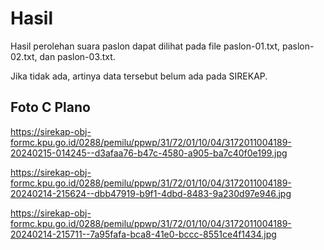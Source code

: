 # Hasil

Hasil perolehan suara paslon dapat dilihat pada file paslon-01.txt, paslon-02.txt, dan paslon-03.txt.

Jika tidak ada, artinya data tersebut belum ada pada SIREKAP.

## Foto C Plano

https://sirekap-obj-formc.kpu.go.id/0288/pemilu/ppwp/31/72/01/10/04/3172011004189-20240215-014245--d3afaa76-b47c-4580-a905-ba7c40f0e199.jpg

https://sirekap-obj-formc.kpu.go.id/0288/pemilu/ppwp/31/72/01/10/04/3172011004189-20240214-215624--dbb47919-b9f1-4dbd-8483-9a230d97e946.jpg

https://sirekap-obj-formc.kpu.go.id/0288/pemilu/ppwp/31/72/01/10/04/3172011004189-20240214-215711--7a95fafa-bca8-41e0-bccc-8551ce4f1434.jpg
